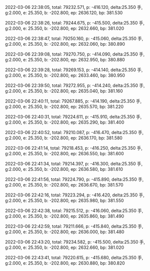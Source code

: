 2022-03-06 22:38:05, total: 79232.571, p: -416.120, delta:25.350 手, g:2.000, e: 25.350, b: -202.800, ep: 2636.120, bp: 381.530

2022-03-06 22:38:26, total: 79244.675, p: -415.500, delta:25.350 手, g:2.000, e: 25.350, b: -202.800, ep: 2632.660, bp: 381.020

2022-03-06 22:38:47, total: 79250.160, p: -415.060, delta:25.350 手, g:2.000, e: 25.350, b: -202.800, ep: 2632.060, bp: 380.890

2022-03-06 22:39:08, total: 79270.750, p: -414.090, delta:25.350 手, g:2.000, e: 25.350, b: -202.800, ep: 2632.950, bp: 380.880

2022-03-06 22:39:28, total: 79269.153, p: -414.140, delta:25.350 手, g:2.000, e: 25.350, b: -202.800, ep: 2633.460, bp: 380.950

2022-03-06 22:39:50, total: 79272.955, p: -414.240, delta:25.350 手, g:2.000, e: 25.350, b: -202.800, ep: 2635.040, bp: 381.160

2022-03-06 22:40:11, total: 79267.885, p: -414.190, delta:25.350 手, g:2.000, e: 25.350, b: -202.800, ep: 2635.570, bp: 381.220

2022-03-06 22:40:31, total: 79224.611, p: -415.910, delta:25.350 手, g:2.000, e: 25.350, b: -202.800, ep: 2635.290, bp: 381.400

2022-03-06 22:40:52, total: 79210.087, p: -416.470, delta:25.350 手, g:2.000, e: 25.350, b: -202.800, ep: 2636.170, bp: 381.580

2022-03-06 22:41:14, total: 79218.453, p: -416.250, delta:25.350 手, g:2.000, e: 25.350, b: -202.800, ep: 2636.550, bp: 381.600

2022-03-06 22:41:34, total: 79214.397, p: -416.300, delta:25.350 手, g:2.000, e: 25.350, b: -202.800, ep: 2636.580, bp: 381.610

2022-03-06 22:41:56, total: 79224.790, p: -415.890, delta:25.350 手, g:2.000, e: 25.350, b: -202.800, ep: 2636.670, bp: 381.570

2022-03-06 22:42:16, total: 79223.294, p: -416.420, delta:25.350 手, g:2.000, e: 25.350, b: -202.800, ep: 2635.980, bp: 381.550

2022-03-06 22:42:38, total: 79215.512, p: -416.060, delta:25.350 手, g:2.000, e: 25.350, b: -202.800, ep: 2635.860, bp: 381.490

2022-03-06 22:42:59, total: 79211.666, p: -415.840, delta:25.350 手, g:2.000, e: 25.350, b: -202.800, ep: 2636.000, bp: 381.480

2022-03-06 22:43:20, total: 79234.582, p: -415.500, delta:25.350 手, g:2.000, e: 25.350, b: -202.800, ep: 2632.660, bp: 381.020

2022-03-06 22:43:41, total: 79220.615, p: -415.680, delta:25.350 手, g:2.000, e: 25.350, b: -202.800, ep: 2630.880, bp: 380.820